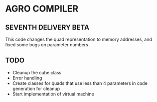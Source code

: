 # AGRO COMPILER

## SEVENTH DELIVERY BETA

This code changes the quad representation to memory addresses, and fixed some bugs on parameter numbers



## TODO
* Cleanup the cube class
* Error handling 
* Create classes for quads that use less than 4 parameters in code generation for cleanup
* Start implementation of virtual machine